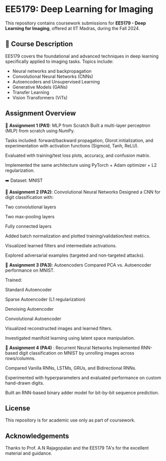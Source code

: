 # EE5179: Deep Learning for Imaging

This repository contains coursework submissions for **EE5179 - Deep Learning for Imaging**, offered at IIT Madras, during the Fall 2024.

## 📘 Course Description

EE5179 covers the foundational and advanced techniques in deep learning specifically applied to imaging tasks. Topics include:

- Neural networks and backpropagation
- Convolutional Neural Networks (CNNs)
- Autoencoders and Unsupervised Learning
- Generative Models (GANs)
- Transfer Learning
- Vision Transformers (ViTs)

## Assignment Overview
🔹 **Assignment 1 (PA1)**: MLP from Scratch
Built a multi-layer perceptron (MLP) from scratch using NumPy.

Tasks included: forward/backward propagation, Glorot initialization, and experimentation with activation functions (Sigmoid, Tanh, ReLU).

Evaluated with training/test loss plots, accuracy, and confusion matrix.

Implemented the same architecture using PyTorch + Adam optimizer + L2 regularization.

➡️ Dataset: MNIST

🔹 **Assignment 2 (PA2)**: Convolutional Neural Networks
Designed a CNN for digit classification with:

Two convolutional layers

Two max-pooling layers

Fully connected layers

Added batch normalization and plotted training/validation/test metrics.

Visualized learned filters and intermediate activations.

Explored adversarial examples (targeted and non-targeted attacks).


🔹 **Assignment 3 (PA3)**: Autoencoders
Compared PCA vs. Autoencoder performance on MNIST.

Trained:

Standard Autoencoder

Sparse Autoencoder (L1 regularization)

Denoising Autoencoder

Convolutional Autoencoder

Visualized reconstructed images and learned filters.

Investigated manifold learning using latent space manipulation.


🔹 **Assignment 4 (PA4)** : Recurrent Neural Networks
Implemented RNN-based digit classification on MNIST by unrolling images across rows/columns.

Compared Vanilla RNNs, LSTMs, GRUs, and Bidirectional RNNs.

Experimented with hyperparameters and evaluated performance on custom hand-drawn digits.

Built an RNN-based binary adder model for bit-by-bit sequence prediction.


## License
This repository is for academic use only as part of coursework.

## Acknowledgements
Thanks to Prof. A.N Rajagopalan and the EE5179 TA's for the excellent material and guidance.
